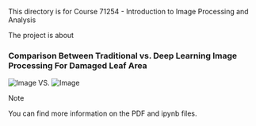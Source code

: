 This directory is for Course 71254 - Introduction to Image Processing and Analysis

The project is about

### Comparison Between Traditional vs. Deep Learning Image Processing For Damaged Leaf Area




![Image](https://github.com/user-attachments/assets/6c393c45-1564-4030-8bd0-13d7f00ee121)   VS.   ![Image](https://github.com/user-attachments/assets/3a6c8092-8048-40d4-bf2b-2518aadc9c82)   



> [!NOTE]
You can find more information on the PDF and ipynb files. 




